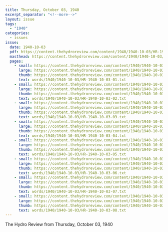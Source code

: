```yaml
---
title: Thursday, October 03, 1940
excerpt_separator: "<!--more-->"
layout: issue
tags:
  - "1940"
categories:
  - issues
issue:
  date: 1940-10-03
  pdf: https://content.thehydroreview.com/content/1940/1940-10-03/HR-1940-10-03.pdf
  masthead: https://content.thehydroreview.com/content/1940/1940-10-03/masthead/HR-1940-10-03.jpg
  pages:
    - small: https://content.thehydroreview.com/content/1940/1940-10-03/small/HR-1940-10-03-01.jpg
      large: https://content.thehydroreview.com/content/1940/1940-10-03/large/HR-1940-10-03-01.jpg
      thumb: https://content.thehydroreview.com/content/1940/1940-10-03/thumbnails/HR-1940-10-03-01.jpg
      text: words/1940/1940-10-03/HR-1940-10-03-01.txt
    - small: https://content.thehydroreview.com/content/1940/1940-10-03/small/HR-1940-10-03-02.jpg
      large: https://content.thehydroreview.com/content/1940/1940-10-03/large/HR-1940-10-03-02.jpg
      thumb: https://content.thehydroreview.com/content/1940/1940-10-03/thumbnails/HR-1940-10-03-02.jpg
      text: words/1940/1940-10-03/HR-1940-10-03-02.txt
    - small: https://content.thehydroreview.com/content/1940/1940-10-03/small/HR-1940-10-03-03.jpg
      large: https://content.thehydroreview.com/content/1940/1940-10-03/large/HR-1940-10-03-03.jpg
      thumb: https://content.thehydroreview.com/content/1940/1940-10-03/thumbnails/HR-1940-10-03-03.jpg
      text: words/1940/1940-10-03/HR-1940-10-03-03.txt
    - small: https://content.thehydroreview.com/content/1940/1940-10-03/small/HR-1940-10-03-04.jpg
      large: https://content.thehydroreview.com/content/1940/1940-10-03/large/HR-1940-10-03-04.jpg
      thumb: https://content.thehydroreview.com/content/1940/1940-10-03/thumbnails/HR-1940-10-03-04.jpg
      text: words/1940/1940-10-03/HR-1940-10-03-04.txt
    - small: https://content.thehydroreview.com/content/1940/1940-10-03/small/HR-1940-10-03-05.jpg
      large: https://content.thehydroreview.com/content/1940/1940-10-03/large/HR-1940-10-03-05.jpg
      thumb: https://content.thehydroreview.com/content/1940/1940-10-03/thumbnails/HR-1940-10-03-05.jpg
      text: words/1940/1940-10-03/HR-1940-10-03-05.txt
    - small: https://content.thehydroreview.com/content/1940/1940-10-03/small/HR-1940-10-03-06.jpg
      large: https://content.thehydroreview.com/content/1940/1940-10-03/large/HR-1940-10-03-06.jpg
      thumb: https://content.thehydroreview.com/content/1940/1940-10-03/thumbnails/HR-1940-10-03-06.jpg
      text: words/1940/1940-10-03/HR-1940-10-03-06.txt
    - small: https://content.thehydroreview.com/content/1940/1940-10-03/small/HR-1940-10-03-07.jpg
      large: https://content.thehydroreview.com/content/1940/1940-10-03/large/HR-1940-10-03-07.jpg
      thumb: https://content.thehydroreview.com/content/1940/1940-10-03/thumbnails/HR-1940-10-03-07.jpg
      text: words/1940/1940-10-03/HR-1940-10-03-07.txt
    - small: https://content.thehydroreview.com/content/1940/1940-10-03/small/HR-1940-10-03-08.jpg
      large: https://content.thehydroreview.com/content/1940/1940-10-03/large/HR-1940-10-03-08.jpg
      thumb: https://content.thehydroreview.com/content/1940/1940-10-03/thumbnails/HR-1940-10-03-08.jpg
      text: words/1940/1940-10-03/HR-1940-10-03-08.txt
---
```


The Hydro Review from Thursday, October 03, 1940

<!--more-->

